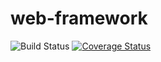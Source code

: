 # web-framework
![Build Status](https://travis-ci.org/jvallejodiaz/web-framework.svg?branch=master)
[![Coverage Status](https://coveralls.io/repos/github/jvallejodiaz/web-framework/badge.svg?branch=master)](https://coveralls.io/github/jvallejodiaz/web-framework?branch=master)